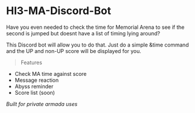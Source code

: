 # HI3-MA-Discord-Bot

Have you even needed to check the time for Memorial Arena to see if the second is jumped but doesnt have a list of timing lying around?  

This Discord bot will allow you to do that. Just do a simple &time command and the UP and non-UP score will be displayed for you.

> Features
- Check MA time against score
- Message reaction
- Abyss reminder
- Score list (soon)


*Built for private armada uses*<br><br>


